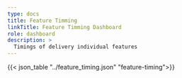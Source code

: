 ```yaml
---
type: docs
title: Feature Timming
linkTitle: Feature Timming Dashboard
role: dashboard
description: >
  Timings of delivery individual features
---
```


{{< json_table "../feature_timing.json" "feature-timing">}}
